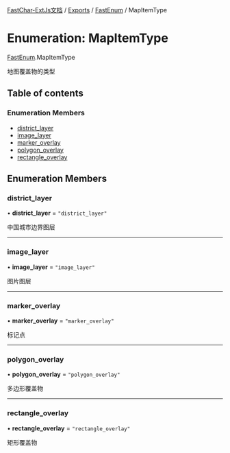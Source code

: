 [FastChar-ExtJs文档](../README.md) / [Exports](../modules.md) / [FastEnum](../modules/FastEnum.md) / MapItemType

# Enumeration: MapItemType

[FastEnum](../modules/FastEnum.md).MapItemType

地图覆盖物的类型

## Table of contents

### Enumeration Members

- [district\_layer](FastEnum.MapItemType.md#district_layer)
- [image\_layer](FastEnum.MapItemType.md#image_layer)
- [marker\_overlay](FastEnum.MapItemType.md#marker_overlay)
- [polygon\_overlay](FastEnum.MapItemType.md#polygon_overlay)
- [rectangle\_overlay](FastEnum.MapItemType.md#rectangle_overlay)

## Enumeration Members

### district\_layer

• **district\_layer** = ``"district_layer"``

中国城市边界图层

___

### image\_layer

• **image\_layer** = ``"image_layer"``

图片图层

___

### marker\_overlay

• **marker\_overlay** = ``"marker_overlay"``

标记点

___

### polygon\_overlay

• **polygon\_overlay** = ``"polygon_overlay"``

多边形覆盖物

___

### rectangle\_overlay

• **rectangle\_overlay** = ``"rectangle_overlay"``

矩形覆盖物
